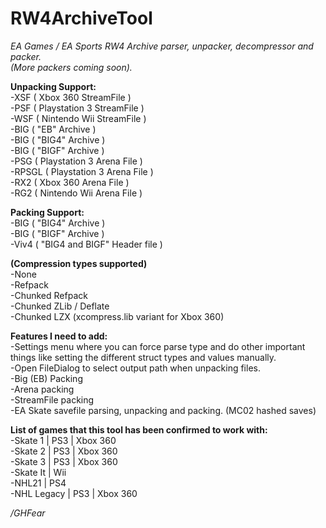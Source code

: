 # RW4ArchiveTool
*EA Games / EA Sports RW4 Archive parser, unpacker, decompressor and packer.* <br>
*(More packers coming soon).* <br>

**Unpacking Support:** <br>
-XSF ( Xbox 360 StreamFile ) <br>
-PSF ( Playstation 3 StreamFile ) <br>
-WSF ( Nintendo Wii StreamFile ) <br>
-BIG ( "EB" Archive ) <br>
-BIG ( "BIG4" Archive ) <br>
-BIG ( "BIGF" Archive ) <br>
-PSG ( Playstation 3 Arena File ) <br>
-RPSGL ( Playstation 3 Arena File ) <br>
-RX2 ( Xbox 360 Arena File ) <br>
-RG2 ( Nintendo Wii Arena File ) <br>

**Packing Support:** <br>
-BIG ( "BIG4" Archive ) <br>
-BIG ( "BIGF" Archive ) <br>
-Viv4 ( "BIG4 and BIGF" Header file ) <br>

**(Compression types supported)** <br>
-None <br>
-Refpack <br>
-Chunked Refpack <br>
-Chunked ZLib / Deflate <br>
-Chunked LZX (xcompress.lib variant for Xbox 360) <br>

**Features I need to add:** <br>
-Settings menu where you can force parse type and do other important things like setting the different struct types and values manually. <br>
-Open FileDialog to select output path when unpacking files. <br>
-Big (EB) Packing <br>
-Arena packing <br>
-StreamFile packing <br>
-EA Skate savefile parsing, unpacking and packing. (MC02 hashed saves)

**List of games that this tool has been confirmed to work with:** <br>
-Skate 1 | PS3 | Xbox 360 <br>
-Skate 2 | PS3 | Xbox 360 <br>
-Skate 3 | PS3 | Xbox 360 <br>
-Skate It | Wii <br>
-NHL21 | PS4 <br>
-NHL Legacy | PS3 | Xbox 360 <br>


*/GHFear*
